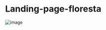 # Landing-page-floresta

![image](https://user-images.githubusercontent.com/99293275/160893429-c73e14db-3f5a-4d25-852d-fc869e1478df.png)
